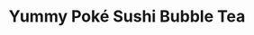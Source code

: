 ---
layout: place
title: "Yummy Poké Sushi Bubble Tea"
permalink: /connecticut/hamden/yummy-poke-sushi-bubble-tea.html
stateAbbr: CT
stateName: Connecticut
cityName: Hamden
seo:
  name: "Yummy Poké Sushi Bubble Tea"
  type: Restaurant
  links: null
description: "Looking for sushi in Hamden, Connecticut? Check out Yummy Poké Sushi Bubble Tea for a delightful Japanese dining experience. Enjoy a variety of sushi and oth..."
place_id: ChIJ5-iqWrHb54kR1NgohWHJgEk
photos:
  - name: >-
      places/ChIJ5-iqWrHb54kR1NgohWHJgEk/photos/AeeoHcKEdXhHOPzeUq1UgGEpa-4nTv5KULJJyEgoCZ9ohVn4dTYthNh-wJpyLkIj_J1cJ6BRmy8zg79mblgT0El3dcrHo7688ZpxCIvO5tBsUk3Eurzh5LXFNcbG79GBysVuJcOtrD73edP_DHq58RrXGzwltHdymGaV6rR9xmfUMC1GS9j41W66AsVuO8Fc1oxec_zgsDR8DCdBeNgqAojzj80LHijoMNDv1yprTMRhzUUP6rgfzvOXQIGXgCEfFnp3ufOeZYisufgcEf9nTTrWIyy59Z_sgTWOgU7oQ3UIpv0dTg
    widthPx: 1280
    heightPx: 1707
    authorAttributions:
      - displayName: Yummy Poké Sushi Bubble Tea
        uri: https://maps.google.com/maps/contrib/103336507486434896691
        photoUri: >-
          https://lh3.googleusercontent.com/a/ACg8ocL0-xyX_Y1cII-m5DUqsxmi4JbL4PjSstiyJVCHNvWKPaSPqA=s100-p-k-no-mo
    flagContentUri: >-
      https://www.google.com/local/imagery/report/?cb_client=maps_api_places.places_api&image_key=!1e10!2sAF1QipMQBoFyrqkJKq76iEbrp-I65l8eggH_KNGxsMUK&hl=en-US
    googleMapsUri: >-
      https://www.google.com/maps/place//data=!3m4!1e2!3m2!1sAF1QipMQBoFyrqkJKq76iEbrp-I65l8eggH_KNGxsMUK!2e10!4m2!3m1!1s0x89e7dbb15aaae8e7:0x4980c9618528d8d4
  - name: >-
      places/ChIJ5-iqWrHb54kR1NgohWHJgEk/photos/AeeoHcI92Q5kdIiHMc54Kx-W6yB7-pU3eC4ktWK4dL5g2g4-LhERArIPqkkZSFqLYhT8QER14Mnqd5sD4SsOjwEEqTrOfQ07gRdUYF7CwEAte6BWemAUwkX02OhqHwUyk7qyyLAuZtwChzFeAI6XqDllz8NPT1vHAQsFXZzeIYuvHrpX1KQjgAqo6ZTnJzcatORrAKsCY-MIGvgciPB3Ckwnj_vZqojUtx1guAWl4BZfid9QikxIwR-dZ60fkp8OfyF97G6x4ZgU7gmVUmxPnCDEwP_9NLHqaRlkY-M8nVqGXUVOEkhrcgKZMn_br5QQk6NazQ0r6qsFbQX0eigY07WEUIKpVmtmON5B2wUbeKfp-Crwh4-EEgP6yegViZ2EIN3XTvwihbQ3zn0TS2HPFq8lOqHOpURzwV_9F2tJl4OC9s6E_w
    widthPx: 3024
    heightPx: 4032
    authorAttributions:
      - displayName: Dacheng Zhao
        uri: https://maps.google.com/maps/contrib/103920059386355640801
        photoUri: >-
          https://lh3.googleusercontent.com/a/ACg8ocJcST7bJBi7LusurdHSFfqPTsu35QzW179bl91PIzrAyZR5sg=s100-p-k-no-mo
    flagContentUri: >-
      https://www.google.com/local/imagery/report/?cb_client=maps_api_places.places_api&image_key=!1e10!2sCIHM0ogKEICAgICbmeT5RA&hl=en-US
    googleMapsUri: >-
      https://www.google.com/maps/place//data=!3m4!1e2!3m2!1sCIHM0ogKEICAgICbmeT5RA!2e10!4m2!3m1!1s0x89e7dbb15aaae8e7:0x4980c9618528d8d4
  - name: >-
      places/ChIJ5-iqWrHb54kR1NgohWHJgEk/photos/AeeoHcJYhOEF7lgW58zB4rEZWvHzrdeHpDtc8so4T7mjzb40-ULeixJTITw6oEeeYRjvan7Rlr2mN0kGu4k0uymNEI7_EzqoDIpXFAtxjUqEB686AjarqF_TQz6Flcp0l_v2-42Gu7bjpAMT6zveugXE1GsCxztU3M6cT9mwW70jYLTWc1SVOPcU-udc5mDqDINa7qU_wxhwYUvN8wcq0qnObaGcHpGSAPNG_8vifHshAfNedjvNZRZs0FqEr2CCPOgH_tYnbnlQBq49jIA5qNbUZLMTiubXZgr5Eu83yXWa3jhMsDMwu99ZgdLhwdUGcoFP7vTJUBFGpc7idMz6aUti8-A4wN_A-ULupZdjq762znTa9gH7kYlYtQYiCRzytb-AmpGDu2u-bU1rviDRbA-nq4P4UD6ZYdbr0o-DMIzQdnJE4RpN
    widthPx: 3024
    heightPx: 4032
    authorAttributions:
      - displayName: Jeni Baker
        uri: https://maps.google.com/maps/contrib/110071358668087933916
        photoUri: >-
          https://lh3.googleusercontent.com/a-/ALV-UjW3MD9umtOOG7Qpzf0Az2dcudBvAA_IZmzqZ1TBJk5hyjytP96d=s100-p-k-no-mo
    flagContentUri: >-
      https://www.google.com/local/imagery/report/?cb_client=maps_api_places.places_api&image_key=!1e10!2sCIHM0ogKEICAgIDO3rPtzQE&hl=en-US
    googleMapsUri: >-
      https://www.google.com/maps/place//data=!3m4!1e2!3m2!1sCIHM0ogKEICAgIDO3rPtzQE!2e10!4m2!3m1!1s0x89e7dbb15aaae8e7:0x4980c9618528d8d4
  - name: >-
      places/ChIJ5-iqWrHb54kR1NgohWHJgEk/photos/AeeoHcIzUHFWQJDThnFshpr9HF478Yv6PDA2zc2xuBgZOKKd_aylghKI0KSqm_4m_ra8tveGSKfnMeuJ8kHC-2ZBNVaCDV2v9k6hvdq77iVUwHV7Igwm3zv8Lqh-MTydHwJe4p9EdSgY_dyLKoVFFskLRqeUP6BX3Cxj-Qjz237I4cspPWux-MlIbnzuO3CjWjDx7latOh0ijixd5aQJ-EBe3XcsBJuW00samU4a4hVAfE4-X5UfM3A5VVTlngfrrJRMHfEgrHFsY2KNHNq8lHKI2H9Yj5hXz00FsuxjkDLNpX5xM1sENumFpgPfbzi9vijdvFC1qEujZMTMF-ZpFf-1cwt_fKh-XQSwvgW3psyhqyR7rlH85dbioAK1jCPvImNR_EI_SfC1QIuMAyBljK_eJNwhTUdkK8TuULMt2K7PtkX9mRjZ
    widthPx: 4032
    heightPx: 3024
    authorAttributions:
      - displayName: David W Cox
        uri: https://maps.google.com/maps/contrib/105801498349573267423
        photoUri: >-
          https://lh3.googleusercontent.com/a-/ALV-UjVU8dJsRSmgMJ_hO8jkuS_OG-2q-vjU4LEFzj4MCu2N3sstkqE=s100-p-k-no-mo
    flagContentUri: >-
      https://www.google.com/local/imagery/report/?cb_client=maps_api_places.places_api&image_key=!1e10!2sCIHM0ogKEICAgIDOqbnwmwE&hl=en-US
    googleMapsUri: >-
      https://www.google.com/maps/place//data=!3m4!1e2!3m2!1sCIHM0ogKEICAgIDOqbnwmwE!2e10!4m2!3m1!1s0x89e7dbb15aaae8e7:0x4980c9618528d8d4
  - name: >-
      places/ChIJ5-iqWrHb54kR1NgohWHJgEk/photos/AeeoHcJwje7oUUlMgV1OrGfamFrlfPG3Y8QtyHdfWnPR2T4n-QnICVzCx3c5XKTJmyojV0TA0CdJ8V3WAY5hM8AlWkj1D1PmkSGrfrllgotFtGmv7MLftwavZ3W59Zgj78HMGr2DmK1ss1wka_hyFp-UHYHYVK0eGcN_sCDfI-UT9M0Bauv8t2svZHu4spGRsF1q21uCk1gx4l9R2brad33ptmZFyDpuB81d132EO20K9xKvz0xv2rXIwMzcu7W36VxeriYeZJuHOEgZVGGaBtnw5BMWMsy2UJffPQxSXMHsEfKMEYmebnwBwndb5BhhvuHlyGorLtSDWVG3aZVpGQO2qX266mT3C7e1f1RB6gEpz8VDkEc9-zU4jqzaq1XIKYy8aYBLyJKidgwahmtUZVCt7KUezMWgrhUaC6TlA8q7hqG-Ug
    widthPx: 4032
    heightPx: 3024
    authorAttributions:
      - displayName: Shirley Kuan
        uri: https://maps.google.com/maps/contrib/106136739886921019117
        photoUri: >-
          https://lh3.googleusercontent.com/a-/ALV-UjXMkYwg3CZcA_kIyjHR7cgQW9zZ4vvAnqvOud63XW9eUWebIqRHhg=s100-p-k-no-mo
    flagContentUri: >-
      https://www.google.com/local/imagery/report/?cb_client=maps_api_places.places_api&image_key=!1e10!2sCIHM0ogKEICAgIDWqqqpSQ&hl=en-US
    googleMapsUri: >-
      https://www.google.com/maps/place//data=!3m4!1e2!3m2!1sCIHM0ogKEICAgIDWqqqpSQ!2e10!4m2!3m1!1s0x89e7dbb15aaae8e7:0x4980c9618528d8d4
  - name: >-
      places/ChIJ5-iqWrHb54kR1NgohWHJgEk/photos/AeeoHcLrEzt-Qby9q--ENO7KqbtfUP1kkEtvsg5iiXrqvO2N7r-S4uA-wukbLSX1OO7MCo-GCD-riR3CeHCIeS4_XGE__jaFvoIXu1gX6b6yNv3nHbe9B-MMcJKP6DjMemXDg1zMPFz7gOrPsgFWBYLlSomTfDaIxplbVbReABjp4A09kon5a0q2GFIAFBYhD8Qofde9W9zxhz03UzbOFqEhUkp3HXfwj0FOXbCQfLPF-YXsb3l4TENAsHaGpq5oActXtODCqIPAfaq25oNY_bEx9ljw97FELKRk1MyNLaZTA-4Mfg
    widthPx: 1280
    heightPx: 1707
    authorAttributions:
      - displayName: Yummy Poké Sushi Bubble Tea
        uri: https://maps.google.com/maps/contrib/103336507486434896691
        photoUri: >-
          https://lh3.googleusercontent.com/a/ACg8ocL0-xyX_Y1cII-m5DUqsxmi4JbL4PjSstiyJVCHNvWKPaSPqA=s100-p-k-no-mo
    flagContentUri: >-
      https://www.google.com/local/imagery/report/?cb_client=maps_api_places.places_api&image_key=!1e10!2sAF1QipPW0zwVP2GHa5FPJZdGcxy3iYjhSlhp9WBZm2kd&hl=en-US
    googleMapsUri: >-
      https://www.google.com/maps/place//data=!3m4!1e2!3m2!1sAF1QipPW0zwVP2GHa5FPJZdGcxy3iYjhSlhp9WBZm2kd!2e10!4m2!3m1!1s0x89e7dbb15aaae8e7:0x4980c9618528d8d4
  - name: >-
      places/ChIJ5-iqWrHb54kR1NgohWHJgEk/photos/AeeoHcLuh-tel_Cw1CN0vp2ex0_28pWTBMsYeOG17MZ8g04WQDK_zRpxmwnu7w9t8cq-kpU1kn-D86hRdqU6HQNPqt1825u0sZ-IW0QZRmivPzBIwsETJeN_WQE9qV_H8uPxRjbokqzh5riUbbWoRpptVVF99rdEh-TWtugX9K2swI4u_ruxfB6NUCwjHfJrc0Pnd_0tblhv304nO5TvkppBoBlM7FiLbXVCwxYZlVeCfwk5npr9ZNc7szoKZrXGZAH4bhlL6b5unDWSi1i_N_9-2s41BaqdKS5Rt9DtpcJje2-eKzC2mjjzanmONlQWHmHw08x1mU2Go9zYWfi4vhTUS7OHbZDKC4h4T3K128J1qukmfNG_Iz7hv0arPz1IsoaCD5ZGgeIpdPzrgcbxZMIOkl7xtqiJnaYMTyo19ozq4Yv-a2Vv
    widthPx: 3000
    heightPx: 4000
    authorAttributions:
      - displayName: James Harakaly
        uri: https://maps.google.com/maps/contrib/101363891800193542474
        photoUri: >-
          https://lh3.googleusercontent.com/a-/ALV-UjWoHJpe5OHbpNxZJBdsc6XconaI8JZ7vvJUUCUMBs48bUs56-bOTw=s100-p-k-no-mo
    flagContentUri: >-
      https://www.google.com/local/imagery/report/?cb_client=maps_api_places.places_api&image_key=!1e10!2sCIHM0ogKEICAgIDPidL68wE&hl=en-US
    googleMapsUri: >-
      https://www.google.com/maps/place//data=!3m4!1e2!3m2!1sCIHM0ogKEICAgIDPidL68wE!2e10!4m2!3m1!1s0x89e7dbb15aaae8e7:0x4980c9618528d8d4
  - name: >-
      places/ChIJ5-iqWrHb54kR1NgohWHJgEk/photos/AeeoHcIWh1Uf3imoI3GuNtfFc6PQrvZ5hsVTsNI_lDwn1BBy8YjPUYKzPYW0UvIsaa8Gc96nm4JrNjdgKLNNePQGkfC-gP38ATMDIw5774aZpqRLT2q3oSiQEBnQ9eTOdVEwmny6-nW3GU_l5sHB_ENIZjmkrho_SnyhKVhUY-AddCzizsp7x6Cr-fWhOGMrpnypmMOe3s13cYirlboE1PEB9H0Vo3Z1Il9o0e0d4SzEvsnX99J8M2MwktKcA4gGgrT5kIhN6QmbIh06j8BggjfVimnRwWgCzPXyqh6CRvu0IKudFg
    widthPx: 1280
    heightPx: 1707
    authorAttributions:
      - displayName: Yummy Poké Sushi Bubble Tea
        uri: https://maps.google.com/maps/contrib/103336507486434896691
        photoUri: >-
          https://lh3.googleusercontent.com/a/ACg8ocL0-xyX_Y1cII-m5DUqsxmi4JbL4PjSstiyJVCHNvWKPaSPqA=s100-p-k-no-mo
    flagContentUri: >-
      https://www.google.com/local/imagery/report/?cb_client=maps_api_places.places_api&image_key=!1e10!2sAF1QipOcfhYOS7a8BgN7NE6750_6K75VZEzHuzqz3qef&hl=en-US
    googleMapsUri: >-
      https://www.google.com/maps/place//data=!3m4!1e2!3m2!1sAF1QipOcfhYOS7a8BgN7NE6750_6K75VZEzHuzqz3qef!2e10!4m2!3m1!1s0x89e7dbb15aaae8e7:0x4980c9618528d8d4
  - name: >-
      places/ChIJ5-iqWrHb54kR1NgohWHJgEk/photos/AeeoHcKdLy3UH8zgjNeqAXzKnASg_hcuuiTQVHat41AOMefl16OtNFeDZ7NQED2qivCxciwa1D75wVJZaCneOW0RlxxAGr-AMZcB7QqWFpN4PgIvMvCOERp9z7mrHOLa4gsnJQ9g2QTMqXKBsDxoU1wxOhc_-JHojMs0jQ_N2kwe4LSxkTznsRT2POKy0Z8XgrFViMnNR27ICqk-ZfyL5WeTRss_xP4rb_JWwTaX6z7-uByKllxCl6hJPwbpIvoRIfV-Wha5bI_YDslYj4x4rZuxCp0j7BkYVbOOW3KjWRMMfJfuHGkeAKhDUAGox0a8lCdKKNanSSFs6pxv5Qbih_tOgBFLVRDWv5Q7HJGgLSXCQ16nQOy16e86TCAPG4fyonOSrKa__aUpMepcqYZYPdI3UHvHzu2fzl1QUNJvdaz7vGcM7vpn
    widthPx: 3024
    heightPx: 4032
    authorAttributions:
      - displayName: Andrea Vitola
        uri: https://maps.google.com/maps/contrib/108402006442786024458
        photoUri: >-
          https://lh3.googleusercontent.com/a/ACg8ocK0YknEqop2QLgRvSWbUDrQXGZIXgVc4d7JfIJeNmQPDF0_OA=s100-p-k-no-mo
    flagContentUri: >-
      https://www.google.com/local/imagery/report/?cb_client=maps_api_places.places_api&image_key=!1e10!2sCIHM0ogKEICAgICO4pyCxQE&hl=en-US
    googleMapsUri: >-
      https://www.google.com/maps/place//data=!3m4!1e2!3m2!1sCIHM0ogKEICAgICO4pyCxQE!2e10!4m2!3m1!1s0x89e7dbb15aaae8e7:0x4980c9618528d8d4
  - name: >-
      places/ChIJ5-iqWrHb54kR1NgohWHJgEk/photos/AeeoHcJPyZYncLxRVsxd0-gyj6sVL5_HECOR4czYHJXNs8G0FYRVYCy-x3gRavdvMw5wYwwbQ0BVTOTZpFEllF-zihED45MMcE4puez74xVqRjjPL3mv0AMevjOlYR9Egasz_ok38AMlCw-kT_ko1KPbe1wFyCBP3Zb_kIUZRmMGJz13UYbijpj61IP_kEDyVLC3A81zQ8rrc6jsl3NtWMWJrQoKnG5htqMcM1pQ9sdfkBC9Hw5cDVINmq4luS-ol_0aPeNOCmNEwe2d8QWgOdkFprdspHTwX4iXWk8MAVVCZyrwiWn9UKgfy2_-yty7DwmkAVFUZo8ZfSWf5K7PuvO8vEhzeQ-eCAkKB46YkRVrd-SGykdwkrXQCXNcQ-rBc7g2m3i1hvFVpqdfeuBQQsRREoJXdz163lBR4G5w22hRIFsQzgSr
    widthPx: 2268
    heightPx: 4032
    authorAttributions:
      - displayName: Ian Hutchinson
        uri: https://maps.google.com/maps/contrib/108516089933360265587
        photoUri: >-
          https://lh3.googleusercontent.com/a-/ALV-UjXyi72iHAxhm7yT6wuOQ1CGiI4Why8taZDovoO1Bq9VQlEvLHyH=s100-p-k-no-mo
    flagContentUri: >-
      https://www.google.com/local/imagery/report/?cb_client=maps_api_places.places_api&image_key=!1e10!2sCIHM0ogKEICAgID7m-aBrQE&hl=en-US
    googleMapsUri: >-
      https://www.google.com/maps/place//data=!3m4!1e2!3m2!1sCIHM0ogKEICAgID7m-aBrQE!2e10!4m2!3m1!1s0x89e7dbb15aaae8e7:0x4980c9618528d8d4
address: 2472 Whitney Ave, Hamden, CT 06518, USA
street: 2472 Whitney Ave
city: Hamden
state: CT
zip: '06518'
country: USA
neighborhood: null
latitude: '41.387081'
longitude: '-72.900913'
accessibility_options:
  wheelchairAccessibleParking: true
  wheelchairAccessibleEntrance: true
  wheelchairAccessibleRestroom: true
business_status: CLOSED_TEMPORARILY
name: Yummy Poké Sushi Bubble Tea
google_maps_links:
  directionsUri: >-
    https://www.google.com/maps/dir//''/data=!4m7!4m6!1m1!4e2!1m2!1m1!1s0x89e7dbb15aaae8e7:0x4980c9618528d8d4!3e0
  placeUri: https://maps.google.com/?cid=5296454582470760660
  writeAReviewUri: >-
    https://www.google.com/maps/place//data=!4m3!3m2!1s0x89e7dbb15aaae8e7:0x4980c9618528d8d4!12e1
  reviewsUri: >-
    https://www.google.com/maps/place//data=!4m4!3m3!1s0x89e7dbb15aaae8e7:0x4980c9618528d8d4!9m1!1b1
  photosUri: >-
    https://www.google.com/maps/place//data=!4m3!3m2!1s0x89e7dbb15aaae8e7:0x4980c9618528d8d4!10e5
primary_type: Sushi Restaurant
opening_hours:
  regular: null
  current: null
secondary_opening_hours:
  regular:
    weekdayDescriptions: null
    type: null
  current:
    weekdayDescriptions: null
    type: null
phone: null
price_level: null
price_range: null
rating: null
rating_count: 0
website: null
reviews: null
parking_options: null
payment_options: null
allow_dogs: null
curbside_pickup: null
delivery: null
dine_in: null
good_for_children: null
good_for_groups: null
good_for_sports: null
live_music: null
menu_for_children: null
outdoor_seating: null
reservable: null
restroom: null
serves_beer: null
serves_breakfast: null
serves_brunch: null
serves_cocktails: null
serves_coffee: null
serves_dinner: null
serves_dessert: null
serves_lunch: null
serves_vegetarian_food: null
serves_wine: null
takeout: null
summary: null

---